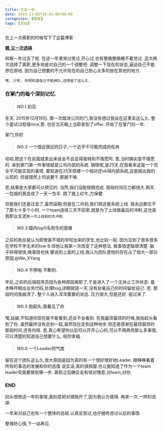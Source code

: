```yaml
---
title: 又走一步.
date: 2015-11-02T10:42:00+08:00
categories: [随笔]
tags: [总结]
---
```


在上一次离职的时候写下了这篇博客

**[嗯,又一次选择](http://tfan.net/archives/88/)**

转眼一年过去了呢. 在这一年里哭过笑过,开心过,也有整晚整晚睡不着觉过. 这次再次选择了离职,更多地是对自己的一个调整吧. 调整一下现在的状态,逼迫自己不能停在原地. 因为自己想要的不允许现在的自己把心太多的放在其他的地方.

```
嘿, 少年, 你明知道自己不能掉队,还停留了这么久.
```

<!--more-->

### 在掌门的每个深刻记忆.

> #### NO.1 初见

冬天. 2015年12月19日. 第一次踏进公司的门,我没有想过我会在这里呆这么久. 整个面试过程很nice,恩. 也在当天晚上当即拿到了offer. 开始了在掌门的一年.

掌门,你好.

> #### NO.2 一个很近很近的日子,一个近乎不可能完成的任务

哈哈,把这个在前面就拿出来说会不会显得我特别不情愿阿. 恩,当时确实是不情愿的. 来到掌门第一件事情就是公司内部的系统. 期限呢,是25天.在我看来这是一个完全不可能实现的事情. 要知道在25天搭建一个相对还ok得内部系统,这是超出我的认知的. 但是既然上司说要干,那就干咯.

恩,结果是大家都可以预见的. 当然,我们没能按期完成. 那段时间压力都很大.两天一包烟的我变成了一天一包半. 困了就上红牛,力保健.

但是我们还是过去了,虽然延期,但是在二月初,我们把这套系统上线. 我永远都忘不了那七十多个小时. 一个team连续三天不回家,就是为了上线做最后的冲刺,这也是我职业生涯``第一次上线前的大冲刺``.

> #### NO.3 国内top5名校生的思维

之前的我总是认为即使是不错的学校出来的学生,也比较一般. 因为见到了很多很多在学校不学无术的low B.但他让我第一次改变了这种想法. 做事情逻辑很清楚. 脑子转得很快,做事情也快.要说到上面的上线,我认为团队里他的存在占了很大一部分原因.@We_XYang

> #### NO.4 不停地.不断的.

年后,之前的后端程序员因为各种原因离职了,于是进入了一个无休止工作状态. 基本睁开眼出业务代码,处理bug,闭眼就是一天.没有丝毫自己的时间留给自己. 恩. 那段时间我崩溃了. 整个人进入浑浑噩噩的状态. 压力很大,但是还好. 挺过来了.

> #### NO.5 抬起头,我看见了你

嘿,姑娘,不知道你现在能不能看到,还会不会看到. 在我最烦最烦的时候,我抬起头看到了你. 虽然最终没有走到一起,虽然现在走到这种地步,但还是感谢在最烦最烦的那段时间,还有你陪. 恩,真心希望你以后可以开开心心的,可以不用再烦那么多事情,可以清楚的知道自己想要什么, 祝你幸福.

> #### NO.6 一个Leader的气度

留在这个团队这么久,很大原因是因为真的有一个很好很好地Leader. 眼睁睁看着所有的事态的发展和你的态度.说实话,真的很佩服.也让我知道了作为一个team leader究竟要做到哪一步. 离职之后确实会有很对愧意,对team,对你.

### END

回头想想这一年的事情,我刻意把对错抛开了,因为我认为值得. 再来一次,一样的选择.

一年来对自己也有一个整体的总结.认真反思过,也仔细考虑过以后的事情.

整理好心情,下一站再见.



